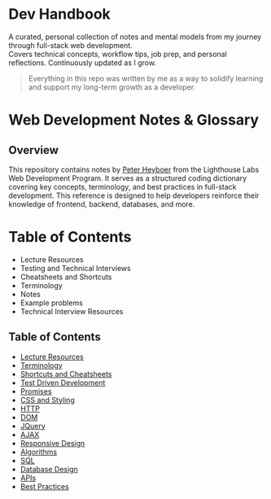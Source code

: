# Dev Handbook

A curated, personal collection of notes and mental models from my journey through full-stack web development.  
Covers technical concepts, workflow tips, job prep, and personal reflections. Continuously updated as I grow.

> Everything in this repo was written by me as a way to solidify learning and support my long-term growth as a developer.

# Web Development Notes & Glossary

## Overview
This repository contains notes by [Peter Heyboer](https://github.com/pheyboer) from the Lighthouse Labs Web Development Program. It serves as a structured coding dictionary covering key concepts, terminology, and best practices in full-stack development. This reference is designed to help developers reinforce their knowledge of frontend, backend, databases, and more.


# Table of Contents
* Lecture Resources
* Testing and Technical Interviews
* Cheatsheets and Shortcuts
* Terminology
* Notes
* Example problems
* Technical Interview Resources

## Table of Contents
- [Lecture Resources](Dictionary.md#lecture-resources)
- [Terminology](Dictionary.md#terminology)
- [Shortcuts and Cheatsheets](Dictionary.md#shortcuts-and-cheatsheets)
- [Test Driven Development](Dictionary.md#test-driven-development)
- [Promises](Dictionary.md#promises)
- [CSS and Styling](Dictionary.md#css-and-styling)
- [HTTP](Dictionary.md#http)
- [DOM](Dictionary.md#dom)
- [JQuery](Dictionary.md#jquery)
- [AJAX](Dictionary.md#ajax)
- [Responsive Design](Dictionary.md#responsive-design)
- [Algorithms](Dictionary.md#algorithms)
- [SQL](Dictionary.md#sql)
- [Database Design](Dictionary.md#database-design)
- [APIs](Dictionary.md#apis)
- [Best Practices](Dictionary.md#best-practices)
